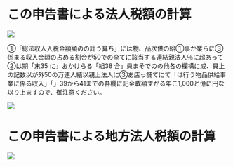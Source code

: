 # この申告書による法人税額の計算

![](https://www.nta.go.jp/tmp/97f1be62-7571-4e11-9efb-2b7fde60007f/images/6d71491b8ddd78a8a5a82f87a87801480262408234e439dcbfc8a42f4b9547dc.jpg)

①「総法収人入税金額額のの計う算ち」には物、品次供の給①事か業らに③係まる収入金額の占める割合が50での全てに該当する連結親法人％に超あって②は期「末35 に」おかけらる「組38 合」員まそでのの他各の欄構に成、員上の記数以が外50の万連人結以親上法人に③あ店っ舗てにて「は行う物品供給事業に係る収入」「」39から41までの各欄に記金載額すがる年こ1,000と億に円な以り上ますので、御注意ください。

![](https://www.nta.go.jp/tmp/97f1be62-7571-4e11-9efb-2b7fde60007f/images/3cb8d51ce6ea5d091075bc22ba28cfe3061c25d4d22e91adb88c4ee1e38e2cbd.jpg)

# この申告書による地方法人税額の計算

![](https://www.nta.go.jp/tmp/97f1be62-7571-4e11-9efb-2b7fde60007f/images/6d89ac6d0651096e1fc43723df60902996a33e4530d64a0c306416c83c59b82c.jpg)